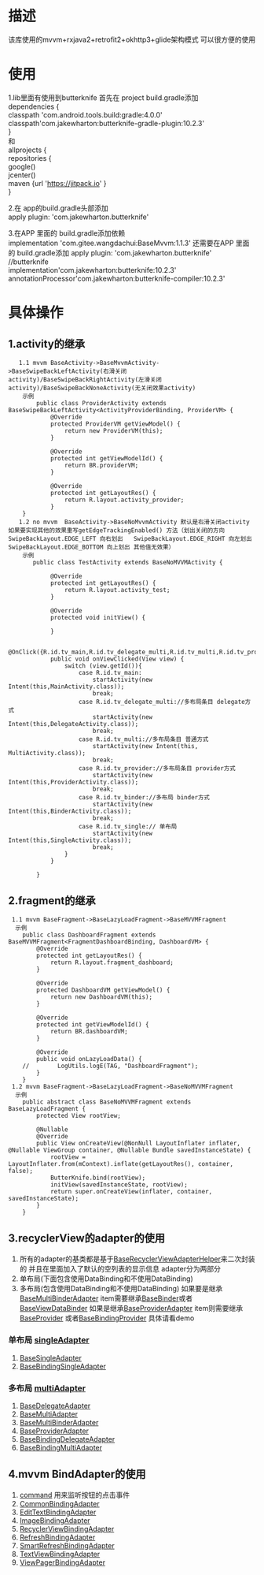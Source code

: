 # 描述
该库使用的mvvm+rxjava2+retrofit2+okhttp3+glide架构模式 可以很方便的使用

# 使用
1.lib里面有使用到butterknife 首先在 project build.gradle添加  
dependencies {  
classpath 'com.android.tools.build:gradle:4.0.0'  
classpath'com.jakewharton:butterknife-gradle-plugin:10.2.3'  
}  
和  
allprojects {  
repositories {  
google()  
jcenter()  
maven {url 'https://jitpack.io' }  
}

2.在 app的build.gradle头部添加  
apply plugin: 'com.jakewharton.butterknife'

3.在APP 里面的 build.gradle添加依赖  
implementation 'com.gitee.wangdachui:BaseMvvm:1.1.3'
还需要在APP 里面的 build.gradle添加 apply plugin:
'com.jakewharton.butterknife'  
//butterknife  
implementation'com.jakewharton:butterknife:10.2.3'  
annotationProcessor'com.jakewharton:butterknife-compiler:10.2.3'

# 具体操作
## 1.activity的继承
```mermaid
   1.1 mvvm BaseActivity->BaseMvvmActivity->BaseSwipeBackLeftActivity(右滑关闭activity)/BaseSwipeBackRightActivity(左滑关闭activity)/BaseSwipeBackNoneActivity(无关闭效果activity)
    示例
        public class ProviderActivity extends BaseSwipeBackLeftActivity<ActivityProviderBinding, ProviderVM> {
            @Override
            protected ProviderVM getViewModel() {
                return new ProviderVM(this);
            }
    
            @Override
            protected int getViewModelId() {
                return BR.providerVM;
            }
    
            @Override
            protected int getLayoutRes() {
                return R.layout.activity_provider;
            }
    }
   1.2 no mvvm  BaseActivity->BaseNoMvvmActivity 默认是右滑关闭activity 如果要实现其他的效果重写getEdgeTrackingEnabled() 方法（划出关闭的方向 SwipeBackLayout.EDGE_LEFT 向右划出   SwipeBackLayout.EDGE_RIGHT 向左划出  SwipeBackLayout.EDGE_BOTTOM 向上划出 其他值无效果）
    示例
       public class TestActivity extends BaseNoMVVMActivity {

            @Override
            protected int getLayoutRes() {
                return R.layout.activity_test;
            }
        
            @Override
            protected void initView() {
        
            }
        
            @OnClick({R.id.tv_main,R.id.tv_delegate_multi,R.id.tv_multi,R.id.tv_provider,R.id.tv_single,R.id.tv_binder})
            public void onViewClicked(View view) {
                switch (view.getId()){
                    case R.id.tv_main:
                        startActivity(new Intent(this,MainActivity.class));
                        break;
                    case R.id.tv_delegate_multi://多布局条目 delegate方式
                        startActivity(new Intent(this,DelegateActivity.class));
                        break;
                    case R.id.tv_multi://多布局条目 普通方式
                        startActivity(new Intent(this, MultiActivity.class));
                        break;
                    case R.id.tv_provider://多布局条目 provider方式
                        startActivity(new Intent(this,ProviderActivity.class));
                        break;
                    case R.id.tv_binder://多布局 binder方式
                        startActivity(new Intent(this,BinderActivity.class));
                        break;
                    case R.id.tv_single:// 单布局
                        startActivity(new Intent(this,SingleActivity.class));
                        break;
                }
            }

        }
```
## 2.fragment的继承
```mermaid
 1.1 mvvm BaseFragment->BaseLazyLoadFragment->BaseMVVMFragment
  示例
    public class DashboardFragment extends BaseMVVMFragment<FragmentDashboardBinding, DashboardVM> {
        @Override
        protected int getLayoutRes() {
            return R.layout.fragment_dashboard;
        }
    
        @Override
        protected DashboardVM getViewModel() {
            return new DashboardVM(this);
        }
    
        @Override
        protected int getViewModelId() {
            return BR.dashboardVM;
        }
    
        @Override
        public void onLazyLoadData() {
    //        LogUtils.logE(TAG, "DashboardFragment");
        }
    }
 1.2 mvvm BaseFragment->BaseLazyLoadFragment->BaseNoMVVMFragment
  示例
    public abstract class BaseNoMVVMFragment extends BaseLazyLoadFragment {
        protected View rootView;
    
        @Nullable
        @Override
        public View onCreateView(@NonNull LayoutInflater inflater, @Nullable ViewGroup container, @Nullable Bundle savedInstanceState) {
            rootView = LayoutInflater.from(mContext).inflate(getLayoutRes(), container, false);
            ButterKnife.bind(rootView);
            initView(savedInstanceState, rootView);
            return super.onCreateView(inflater, container, savedInstanceState);
        }
    }
```
## 3.recyclerView的adapter的使用
1. 所有的adapter的基类都是基于[BaseRecyclerViewAdapterHelper](https://github.com/CymChad/BaseRecyclerViewAdapterHelper)来二次封装的
   并且在里面加入了默认的空列表的显示信息
   adapter分为两部分
2. 单布局(下面包含使用DataBinding和不使用DataBinding)
3. 多布局(包含使用DataBinding和不使用DataBinding)
   如果要是继承[BaseMultiBinderAdapter](mvvmcore/src/main/java/com/wang/mvvmcore/adapter/multiAdapter/baseMultiAdapter/BaseMultiBinderAdapter.java)
   item需要继承[BaseBinder](mvvmcore/src/main/java/com/wang/mvvmcore/adapter/binder/BaseBinder.java)或者[BaseViewDataBinder](mvvmcore/src/main/java/com/wang/mvvmcore/adapter/binder/BaseViewDataBinder.java)
   如果是继承[BaseProviderAdapter](mvvmcore/src/main/java/com/wang/mvvmcore/adapter/multiAdapter/baseMultiAdapter/BaseProviderAdapter.java)
   item则需要继承[BaseProvider](mvvmcore/src/main/java/com/wang/mvvmcore/adapter/provider/BaseProvider.java)
   或者[BaseBindingProvider](mvvmcore/src/main/java/com/wang/mvvmcore/adapter/provider/BaseBindingProvider.java)
   具体请看demo
### 单布局 [singleAdapter](mvvmcore/src/main/java/com/wang/mvvmcore/adapter/singleAdapter)
1. [BaseSingleAdapter](mvvmcore/src/main/java/com/wang/mvvmcore/adapter/singleAdapter/BaseSingleAdapter.java)
2. [BaseBindingSingleAdapter](mvvmcore/src/main/java/com/wang/mvvmcore/adapter/singleAdapter/BaseBindingSingleAdapter.java)
### 多布局 [multiAdapter](mvvmcore/src/main/java/com/wang/mvvmcore/adapter/multiAdapter)
1.  [BaseDelegateAdapter](mvvmcore/src/main/java/com/wang/mvvmcore/adapter/multiAdapter/baseMultiAdapter/BaseDelegateAdapter.java)
2.  [BaseMultiAdapter](mvvmcore/src/main/java/com/wang/mvvmcore/adapter/multiAdapter/baseMultiAdapter/BaseMultiAdapter.java)
3.  [BaseMultiBinderAdapter](mvvmcore/src/main/java/com/wang/mvvmcore/adapter/multiAdapter/baseMultiAdapter/BaseMultiBinderAdapter.java)
4.  [BaseProviderAdapter](mvvmcore/src/main/java/com/wang/mvvmcore/adapter/multiAdapter/baseMultiAdapter/BaseProviderAdapter.java)
5.  [BaseBindingDelegateAdapter](mvvmcore/src/main/java/com/wang/mvvmcore/adapter/multiAdapter/baseMultiBindingAdapter/BaseBindingDelegateAdapter.java)
6.  [BaseBindingMultiAdapter](mvvmcore/src/main/java/com/wang/mvvmcore/adapter/multiAdapter/baseMultiBindingAdapter/BaseBindingMultiAdapter.java)

## 4.mvvm BindAdapter的使用
1. [command](mvvmcore/src/main/java/com/wang/mvvmcore/bindAdapter/command)
   用来监听按钮的点击事件
2. [CommonBindingAdapter](mvvmcore/src/main/java/com/wang/mvvmcore/bindAdapter/CommonBindingAdapter.java)
3. [EditTextBindingAdapter](mvvmcore/src/main/java/com/wang/mvvmcore/bindAdapter/EditTextBindingAdapter.java)
4. [ImageBindingAdapter](mvvmcore/src/main/java/com/wang/mvvmcore/bindAdapter/ImageBindingAdapter.java)
5. [RecyclerViewBindingAdapter](mvvmcore/src/main/java/com/wang/mvvmcore/bindAdapter/RecyclerViewBindingAdapter.java)
6. [RefreshBindingAdapter](mvvmcore/src/main/java/com/wang/mvvmcore/bindAdapter/RefreshBindingAdapter.java)
7. [SmartRefreshBindingAdapter](mvvmcore/src/main/java/com/wang/mvvmcore/bindAdapter/SmartRefreshBindingAdapter.java)
8. [TextViewBindingAdapter](mvvmcore/src/main/java/com/wang/mvvmcore/bindAdapter/TextViewBindingAdapter.java)
9. [ViewPagerBindingAdapter](mvvmcore/src/main/java/com/wang/mvvmcore/bindAdapter/ViewPagerBindingAdapter.java)




